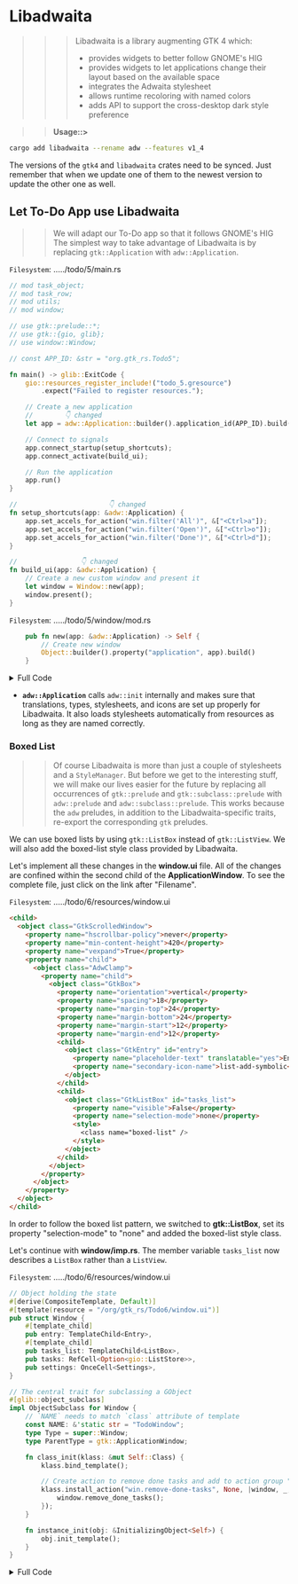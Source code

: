 # **Libadwaita**

>>> Libadwaita is a library augmenting GTK 4 which:
>>>* provides widgets to better follow GNOME's HIG
>>>* provides widgets to let applications change their layout based on the available space
>>>* integrates the Adwaita stylesheet
>>>* allows runtime recoloring with named colors
>>>* adds API to support the cross-desktop dark style preference

>> **Usage::>**
```bash
cargo add libadwaita --rename adw --features v1_4
```

The versions of the `gtk4` and `libadwaita` crates need to be synced. Just remember that when we update one of them to the newest version to update the other one as well.

## **Let To-Do App use Libadwaita**


>> We will adapt our To-Do app so that it follows GNOME's HIG<br>The simplest way to take advantage of Libadwaita is by replacing `gtk::Application` with `adw::Application`.

`Filesystem`: ...../todo/5/main.rs

```rust
// mod task_object;
// mod task_row;
// mod utils;
// mod window;

// use gtk::prelude::*;
// use gtk::{gio, glib};
// use window::Window;

// const APP_ID: &str = "org.gtk_rs.Todo5";

fn main() -> glib::ExitCode {
    gio::resources_register_include!("todo_5.gresource")
        .expect("Failed to register resources.");

    // Create a new application
    //        👇 changed
    let app = adw::Application::builder().application_id(APP_ID).build();

    // Connect to signals
    app.connect_startup(setup_shortcuts);
    app.connect_activate(build_ui);

    // Run the application
    app.run()
}

//                       👇 changed
fn setup_shortcuts(app: &adw::Application) {
    app.set_accels_for_action("win.filter('All')", &["<Ctrl>a"]);
    app.set_accels_for_action("win.filter('Open')", &["<Ctrl>o"]);
    app.set_accels_for_action("win.filter('Done')", &["<Ctrl>d"]);
}

//                👇 changed
fn build_ui(app: &adw::Application) {
    // Create a new custom window and present it
    let window = Window::new(app);
    window.present();
}
```

`Filesystem`: ...../todo/5/window/mod.rs

```rust
    pub fn new(app: &adw::Application) -> Self {
        // Create new window
        Object::builder().property("application", app).build()
    }
```
<details>
<summary>Full Code</summary>

```rust
mod imp;

use std::fs::File;

use gio::Settings;
use glib::{clone, Object};
use gtk::subclass::prelude::*;
use gtk::{
    gio, glib, CustomFilter, FilterListModel, NoSelection, SignalListItemFactory,
};
use gtk::{prelude::*, ListItem};

use crate::task_object::{TaskData, TaskObject};
use crate::task_row::TaskRow;
use crate::utils::data_path;
use crate::APP_ID;

glib::wrapper! {
    pub struct Window(ObjectSubclass<imp::Window>)
        @extends gtk::ApplicationWindow, gtk::Window, gtk::Widget,
        @implements gio::ActionGroup, gio::ActionMap, gtk::Accessible, gtk::Buildable,
                    gtk::ConstraintTarget, gtk::Native, gtk::Root, gtk::ShortcutManager;
}

impl Window {
    pub fn new(app: &adw::Application) -> Self {
        // Create new window
        Object::builder().property("application", app).build()
    }

    fn setup_settings(&self) {
        let settings = Settings::new(APP_ID);
        self.imp()
            .settings
            .set(settings)
            .expect("`settings` should not be set before calling `setup_settings`.");
    }

    fn settings(&self) -> &Settings {
        self.imp()
            .settings
            .get()
            .expect("`settings` should be set in `setup_settings`.")
    }

    fn tasks(&self) -> gio::ListStore {
        self.imp()
            .tasks
            .borrow()
            .clone()
            .expect("Could not get current tasks.")
    }

    fn filter(&self) -> Option<CustomFilter> {
        // Get filter state from settings
        let filter_state: String = self.settings().get("filter");

        // Create custom filters
        let filter_open = CustomFilter::new(|obj| {
            // Get `TaskObject` from `glib::Object`
            let task_object = obj
                .downcast_ref::<TaskObject>()
                .expect("The object needs to be of type `TaskObject`.");

            // Only allow completed tasks
            !task_object.is_completed()
        });
        let filter_done = CustomFilter::new(|obj| {
            // Get `TaskObject` from `glib::Object`
            let task_object = obj
                .downcast_ref::<TaskObject>()
                .expect("The object needs to be of type `TaskObject`.");

            // Only allow done tasks
            task_object.is_completed()
        });

        // Return the correct filter
        match filter_state.as_str() {
            "All" => None,
            "Open" => Some(filter_open),
            "Done" => Some(filter_done),
            _ => unreachable!(),
        }
    }

    fn setup_tasks(&self) {
        // Create new model
        let model = gio::ListStore::new::<TaskObject>();

        // Get state and set model
        self.imp().tasks.replace(Some(model));

        // Wrap model with filter and selection and pass it to the list view
        let filter_model = FilterListModel::new(Some(self.tasks()), self.filter());
        let selection_model = NoSelection::new(Some(filter_model.clone()));
        self.imp().tasks_list.set_model(Some(&selection_model));

        // Filter model whenever the value of the key "filter" changes
        self.settings().connect_changed(
            Some("filter"),
            clone!(@weak self as window, @weak filter_model => move |_, _| {
                filter_model.set_filter(window.filter().as_ref());
            }),
        );
    }

    fn restore_data(&self) {
        if let Ok(file) = File::open(data_path()) {
            // Deserialize data from file to vector
            let backup_data: Vec<TaskData> = serde_json::from_reader(file).expect(
                "It should be possible to read `backup_data` from the json file.",
            );

            // Convert `Vec<TaskData>` to `Vec<TaskObject>`
            let task_objects: Vec<TaskObject> = backup_data
                .into_iter()
                .map(TaskObject::from_task_data)
                .collect();

            // Insert restored objects into model
            self.tasks().extend_from_slice(&task_objects);
        }
    }

    fn setup_callbacks(&self) {
        // Setup callback for activation of the entry
        self.imp()
            .entry
            .connect_activate(clone!(@weak self as window => move |_| {
                window.new_task();
            }));

        // Setup callback for clicking (and the releasing) the icon of the entry
        self.imp().entry.connect_icon_release(
            clone!(@weak self as window => move |_,_| {
                window.new_task();
            }),
        );
    }

    fn new_task(&self) {
        // Get content from entry and clear it
        let buffer = self.imp().entry.buffer();
        let content = buffer.text().to_string();
        if content.is_empty() {
            return;
        }
        buffer.set_text("");

        // Add new task to model
        let task = TaskObject::new(false, content);
        self.tasks().append(&task);
    }

    fn setup_factory(&self) {
        // Create a new factory
        let factory = SignalListItemFactory::new();

        // Create an empty `TaskRow` during setup
        factory.connect_setup(move |_, list_item| {
            // Create `TaskRow`
            let task_row = TaskRow::new();
            list_item
                .downcast_ref::<ListItem>()
                .expect("Needs to be ListItem")
                .set_child(Some(&task_row));
        });

        // Tell factory how to bind `TaskRow` to a `TaskObject`
        factory.connect_bind(move |_, list_item| {
            // Get `TaskObject` from `ListItem`
            let task_object = list_item
                .downcast_ref::<ListItem>()
                .expect("Needs to be ListItem")
                .item()
                .and_downcast::<TaskObject>()
                .expect("The item has to be an `TaskObject`.");

            // Get `TaskRow` from `ListItem`
            let task_row = list_item
                .downcast_ref::<ListItem>()
                .expect("Needs to be ListItem")
                .child()
                .and_downcast::<TaskRow>()
                .expect("The child has to be a `TaskRow`.");

            task_row.bind(&task_object);
        });

        // Tell factory how to unbind `TaskRow` from `TaskObject`
        factory.connect_unbind(move |_, list_item| {
            // Get `TaskRow` from `ListItem`
            let task_row = list_item
                .downcast_ref::<ListItem>()
                .expect("Needs to be ListItem")
                .child()
                .and_downcast::<TaskRow>()
                .expect("The child has to be a `TaskRow`.");

            task_row.unbind();
        });

        // Set the factory of the list view
        self.imp().tasks_list.set_factory(Some(&factory));
    }

    fn setup_actions(&self) {
        // Create action from key "filter" and add to action group "win"
        let action_filter = self.settings().create_action("filter");
        self.add_action(&action_filter);
    }

    fn remove_done_tasks(&self) {
        let tasks = self.tasks();
        let mut position = 0;
        while let Some(item) = tasks.item(position) {
            // Get `TaskObject` from `glib::Object`
            let task_object = item
                .downcast_ref::<TaskObject>()
                .expect("The object needs to be of type `TaskObject`.");

            if task_object.is_completed() {
                tasks.remove(position);
            } else {
                position += 1;
            }
        }
    }
}
```

</details>

* **`adw::Application`** calls `adw::init` internally and makes sure that translations, types, stylesheets, and icons are set up properly for Libadwaita. It also loads stylesheets automatically from resources as long as they are named correctly.


### **Boxed List**

>> Of course Libadwaita is more than just a couple of stylesheets and a `StyleManager`. But before we get to the interesting stuff, we will make our lives easier for the future by replacing all occurrences of `gtk::prelude` and `gtk::subclass::prelude` with `adw::prelude` and `adw::subclass::prelude`. This works because the `adw` preludes, in addition to the Libadwaita-specific traits, re-export the corresponding `gtk` preludes.

We can use boxed lists by using `gtk::ListBox` instead of `gtk::ListView`. We will also add the boxed-list style class provided by Libadwaita.

Let's implement all these changes in the **window.ui** file. All of the changes are confined within the second child of the **ApplicationWindow**. To see the complete file, just click on the link after "Filename".

`Filesystem`: ...../todo/6/resources/window.ui

```html
<child>
  <object class="GtkScrolledWindow">
    <property name="hscrollbar-policy">never</property>
    <property name="min-content-height">420</property>
    <property name="vexpand">True</property>
    <property name="child">
      <object class="AdwClamp">
        <property name="child">
          <object class="GtkBox">
            <property name="orientation">vertical</property>
            <property name="spacing">18</property>
            <property name="margin-top">24</property>
            <property name="margin-bottom">24</property>
            <property name="margin-start">12</property>
            <property name="margin-end">12</property>
            <child>
              <object class="GtkEntry" id="entry">
                <property name="placeholder-text" translatable="yes">Enter a Task…</property>
                <property name="secondary-icon-name">list-add-symbolic</property>
              </object>
            </child>
            <child>
              <object class="GtkListBox" id="tasks_list">
                <property name="visible">False</property>
                <property name="selection-mode">none</property>
                <style>
                  <class name="boxed-list" />
                </style>
              </object>
            </child>
          </object>
        </property>
      </object>
    </property>
  </object>
</child>
```

In order to follow the boxed list pattern, we switched to **gtk::ListBox**, set its property "selection-mode" to "none" and added the boxed-list style class.

Let's continue with **window/imp.rs**. The member variable `tasks_list` now describes a `ListBox` rather than a `ListView`.

`Filesystem`: ...../todo/6/resources/window.ui

```rust
// Object holding the state
#[derive(CompositeTemplate, Default)]
#[template(resource = "/org/gtk_rs/Todo6/window.ui")]
pub struct Window {
    #[template_child]
    pub entry: TemplateChild<Entry>,
    #[template_child]
    pub tasks_list: TemplateChild<ListBox>,
    pub tasks: RefCell<Option<gio::ListStore>>,
    pub settings: OnceCell<Settings>,
}

// The central trait for subclassing a GObject
#[glib::object_subclass]
impl ObjectSubclass for Window {
    // `NAME` needs to match `class` attribute of template
    const NAME: &'static str = "TodoWindow";
    type Type = super::Window;
    type ParentType = gtk::ApplicationWindow;

    fn class_init(klass: &mut Self::Class) {
        klass.bind_template();

        // Create action to remove done tasks and add to action group "win"
        klass.install_action("win.remove-done-tasks", None, |window, _, _| {
            window.remove_done_tasks();
        });
    }

    fn instance_init(obj: &InitializingObject<Self>) {
        obj.init_template();
    }
}
```

<details>
<summary>Full Code</summary>

```rust
use std::cell::RefCell;
use std::fs::File;

use adw::subclass::prelude::*;

use gio::Settings;
use glib::subclass::InitializingObject;

use adw::prelude::*;
use gtk::{gio, glib, CompositeTemplate, Entry, ListBox};
use std::cell::OnceCell;

use crate::task_object::{TaskData, TaskObject};
use crate::utils::data_path;

// Object holding the state
#[derive(CompositeTemplate, Default)]
#[template(resource = "/org/gtk_rs/Todo6/window.ui")]
pub struct Window {
    #[template_child]
    pub entry: TemplateChild<Entry>,
    #[template_child]
    pub tasks_list: TemplateChild<ListBox>,
    pub tasks: RefCell<Option<gio::ListStore>>,
    pub settings: OnceCell<Settings>,
}

// The central trait for subclassing a GObject
#[glib::object_subclass]
impl ObjectSubclass for Window {
    // `NAME` needs to match `class` attribute of template
    const NAME: &'static str = "TodoWindow";
    type Type = super::Window;
    type ParentType = gtk::ApplicationWindow;

    fn class_init(klass: &mut Self::Class) {
        klass.bind_template();

        // Create action to remove done tasks and add to action group "win"
        klass.install_action("win.remove-done-tasks", None, |window, _, _| {
            window.remove_done_tasks();
        });
    }

    fn instance_init(obj: &InitializingObject<Self>) {
        obj.init_template();
    }
}

// Trait shared by all GObjects
impl ObjectImpl for Window {
    fn constructed(&self) {
        // Call "constructed" on parent
        self.parent_constructed();

        // Setup
        let obj = self.obj();
        obj.setup_settings();
        obj.setup_tasks();
        obj.restore_data();
        obj.setup_callbacks();
        obj.setup_actions();
    }
}

// Trait shared by all widgets
impl WidgetImpl for Window {}

// Trait shared by all windows
impl WindowImpl for Window {
    fn close_request(&self) -> glib::Propagation {
        // Store task data in vector
        let backup_data: Vec<TaskData> = self
            .obj()
            .tasks()
            .iter::<TaskObject>()
            .filter_map(Result::ok)
            .map(|task_object| task_object.task_data())
            .collect();

        // Save state to file
        let file = File::create(data_path()).expect("Could not create json file.");
        serde_json::to_writer(file, &backup_data)
            .expect("Could not write data to json file");

        // Pass close request on to the parent
        self.parent_close_request()
    }
}

// Trait shared by all application windows
impl ApplicationWindowImpl for Window {}
```

</details>